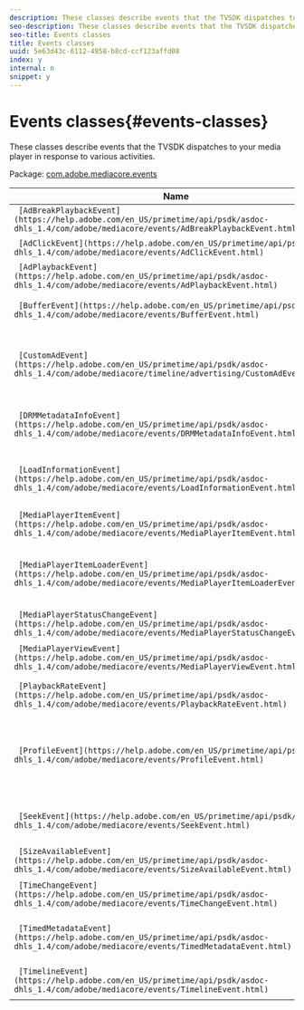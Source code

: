 ```yaml
---
description: These classes describe events that the TVSDK dispatches to your media player in response to various activities.
seo-description: These classes describe events that the TVSDK dispatches to your media player in response to various activities.
seo-title: Events classes
title: Events classes
uuid: 5e63d43c-6112-4958-b8cd-ccf123affd08
index: y
internal: n
snippet: y
---
```


# Events classes{#events-classes}

These classes describe events that the TVSDK dispatches to your media player in response to various activities.

 Package: [com.adobe.mediacore.events](https://help.adobe.com/en_US/primetime/api/psdk/asdoc-dhls_1.4/com/adobe/mediacore/events/package-detail.html) 

|  Name  | Meaning  |
|---|---|
| ` [AdBreakPlaybackEvent](https://help.adobe.com/en_US/primetime/api/psdk/asdoc-dhls_1.4/com/adobe/mediacore/events/AdBreakPlaybackEvent.html)`  | Class. An ad break started or completed.  |
| ` [AdClickEvent](https://help.adobe.com/en_US/primetime/api/psdk/asdoc-dhls_1.4/com/adobe/mediacore/events/AdClickEvent.html)`  | Class. The user clicked an ad.  |
| ` [AdPlaybackEvent](https://help.adobe.com/en_US/primetime/api/psdk/asdoc-dhls_1.4/com/adobe/mediacore/events/AdPlaybackEvent.html)`  | Class. The player played an ad.  |
| ` [BufferEvent](https://help.adobe.com/en_US/primetime/api/psdk/asdoc-dhls_1.4/com/adobe/mediacore/events/BufferEvent.html)`  | Class. The player started or stopped buffering.  |
| ` [CustomAdEvent](https://help.adobe.com/en_US/primetime/api/psdk/asdoc-dhls_1.4/com/adobe/mediacore/timeline/advertising/CustomAdEvent.html)`  | Class. The player displays custom ad loading status and can ignore ads that have errors or are taking too long to load.  |
| ` [DRMMetadataInfoEvent](https://help.adobe.com/en_US/primetime/api/psdk/asdoc-dhls_1.4/com/adobe/mediacore/events/DRMMetadataInfoEvent.html)`  | Class. New DRM metadata is associated with the current item.  |
| ` [LoadInformationEvent](https://help.adobe.com/en_US/primetime/api/psdk/asdoc-dhls_1.4/com/adobe/mediacore/events/LoadInformationEvent.html)`  | Class. Download information is available for the current media stream being played.  |
| ` [MediaPlayerItemEvent](https://help.adobe.com/en_US/primetime/api/psdk/asdoc-dhls_1.4/com/adobe/mediacore/events/MediaPlayerItemEvent.html)`  | Class. A media player item has been created.  |
| ` [MediaPlayerItemLoaderEvent](https://help.adobe.com/en_US/primetime/api/psdk/asdoc-dhls_1.4/com/adobe/mediacore/events/MediaPlayerItemLoaderEvent.html)`  |Class. A load operation has completed. Dispatched by `MediaPlayerItemLoader` to notify its clients.  |
| ` [MediaPlayerStatusChangeEvent](https://help.adobe.com/en_US/primetime/api/psdk/asdoc-dhls_1.4/com/adobe/mediacore/events/MediaPlayerStatusChangeEvent.html)`  | Class. The media player status changed.  |
| ` [MediaPlayerViewEvent](https://help.adobe.com/en_US/primetime/api/psdk/asdoc-dhls_1.4/com/adobe/mediacore/events/MediaPlayerViewEvent.html)`  | Class. The `MediaPlayerView` was clicked.  |
| ` [PlaybackRateEvent](https://help.adobe.com/en_US/primetime/api/psdk/asdoc-dhls_1.4/com/adobe/mediacore/events/PlaybackRateEvent.html)`  | Class. The media player's playback rate changes.  |
| ` [ProfileEvent](https://help.adobe.com/en_US/primetime/api/psdk/asdoc-dhls_1.4/com/adobe/mediacore/events/ProfileEvent.html)`  | Class. The media player’s adaptive bit rate switching algorithm has switched to another profile due to network or machine conditions.  |
| ` [SeekEvent](https://help.adobe.com/en_US/primetime/api/psdk/asdoc-dhls_1.4/com/adobe/mediacore/events/SeekEvent.html)`  | Class. The player started seeking or the seek operation completed.  |
| ` [SizeAvailableEvent](https://help.adobe.com/en_US/primetime/api/psdk/asdoc-dhls_1.4/com/adobe/mediacore/events/SizeAvailableEvent.html)`  | Class. The video size is available.  |
| ` [TimeChangeEvent](https://help.adobe.com/en_US/primetime/api/psdk/asdoc-dhls_1.4/com/adobe/mediacore/events/TimeChangeEvent.html)`  | Class. The media player’s status changed.  |
| ` [TimedMetadataEvent](https://help.adobe.com/en_US/primetime/api/psdk/asdoc-dhls_1.4/com/adobe/mediacore/events/TimedMetadataEvent.html)`  | Class. A timed metadata is processed by the opportunity detector.  |
| ` [TimelineEvent](https://help.adobe.com/en_US/primetime/api/psdk/asdoc-dhls_1.4/com/adobe/mediacore/events/TimelineEvent.html)`  | Class. The media player timeline has changed.  |

